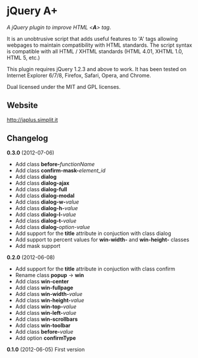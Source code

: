 jQuery A+
=========

*A jQuery plugin to improve HTML <**A**> tag*. 

It is an unobtrusive script that adds useful features to 'A' tags allowing webpages to maintain compatibility with HTML standards.
The script syntax is compatible with all HTML / XHTML standards (HTML 4.01, XHTML 1.0, HTML 5, etc.)

This plugin requires jQuery 1.2.3 and above to work. It has been tested on Internet Explorer 6/7/8, Firefox, Safari, Opera, and Chrome.

Dual licensed under the MIT and GPL licenses.

Website
-----------------------
http://japlus.simplit.it

Changelog
---------
**0.3.0** (2012-07-06)

* Add class **before-**_functionName_
* Add class **confirm-mask-**_element_id_
* Add class **dialog** 
* Add class **dialog-ajax**
* Add class **dialog-full**
* Add class **dialog-modal**
* Add class **dialog-w-**_value_
* Add class **dialog-h-**_value_
* Add class **dialog-l-**_value_
* Add class **dialog-t-**_value_
* Add class **dialog-**_option-value_
* Add support for the **title** attribute in conjuction with class dialog
* Add support to percent values for **win-width-** and **win-height-** classes
* Add mask support

**0.2.0** (2012-06-08)

* Add support for the **title** attribute in conjuction with class confirm
* Rename class **popup** -> **win** 
* Add class **win-center**
* Add class **win-fullpage**
* Add class **win-width-**_value_
* Add class **win-height-**_value_
* Add class **win-top-**_value_
* Add class **win-left-**_value_
* Add class **win-scrollbars**
* Add class **win-toolbar**
* Add class **before-**_value_
* Add option **confirmType**

**0.1.0** (2012-06-05)
First version